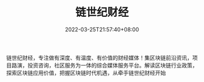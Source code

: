 ﻿---
weight: 
title: "链世纪财经"
description: "链世纪财经，专注做有深度、有温度、有价值的财经媒体！集区块链前沿资讯，项目路演，投资咨询，社区服务为一体的综合媒体服务平台"
date: 2022-03-25T21:57:40+08:00
lastmod: 2022-03-25T16:45:40+08:00
draft: false
authors: ["Metabd"]
featuredImage: "lianshijicaijing.jpg"
link: ""
tags: ["微信公众号","链世纪财经"]
categories: ["navigation"]
navigation: ["微信公众号"]
lightgallery: true
toc: true
pinned: false
recommend: false
recommend1: false
---
链世纪财经，专注做有深度、有温度、有价值的财经媒体！集区块链前沿资讯，项目路演，投资咨询，社区服务为一体的综合媒体服务平台。解读区块链行业政策，探索区块链应用价值，把握区块链时代机遇，从牵手链世纪财经开始
